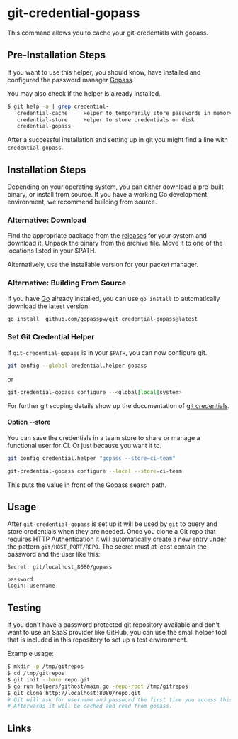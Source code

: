 # git-credential-gopass

This command allows you to cache your git-credentials with gopass.

## Pre-Installation Steps

If you want to use this helper, you should know, have installed and configured the password manager [Gopass].

You may also check if the helper is already installed.

```bash
$ git help -a | grep credential-
   credential-cache     Helper to temporarily store passwords in memory
   credential-store     Helper to store credentials on disk
   credential-gopass
```

After a successful installation and setting up in git you might find a line with `credential-gopass`.

## Installation Steps

Depending on your operating system, you can either download a pre-built binary, or install from source. If you have a working Go development environment, we recommend building from source.

### Alternative: Download

Find the appropriate package from the [releases] for your system and download it. Unpack the binary from the archive file. Move it to one of the locations listed in your $PATH.

Alternatively, use the installable version for your packet manager.

### Alternative: Building From Source

If you have [Go](https://golang.org/) already installed, you can use `go install` to automatically download the latest version:

```bash
go install  github.com/gopasspw/git-credential-gopass@latest
```

### Set Git Credential Helper

If `git-credential-gopass` is in your `$PATH`, you can now configure git.

```bash
git config --global credential.helper gopass
```

or

```bash
git-credential-gopass configure --<global|local|system>
```

For further git scoping details show up the documentation of [git credentials].

#### Option --store

You can save the credentials in a team store to share or manage a functional user for CI. Or just because you want it to.

```bash
git config credential.helper "gopass --store=ci-team"
```

```bash
git-credential-gopass configure --local --store=ci-team
```

This puts the value in front of the Gopass search path.

## Usage

After `git-credential-gopass` is set up it will be used by `git` to query and store credentials when they are needed.
Once you clone a Git repo that requires HTTP Authentication it will automatically create a new entry under the pattern
`git/HOST_PORT/REPO`. The secret must at least contain the password and the user like this:

```
Secret: git/localhost_8080/gopass

password
login: username
```

## Testing

If you don't have a password protected git repository available and don't want to use an SaaS provider like GitHub,
you can use the small helper tool that is included in this repository to set up a test environment.

Example usage:

```bash
$ mkdir -p /tmp/gitrepos
$ cd /tmp/gitrepos
$ git init --bare repo.git
$ go run helpers/githost/main.go -repo-root /tmp/gitrepos
$ git clone http://localhost:8080/repo.git
# Git will ask for username and password the first time you access this repo.
# Afterwards it will be cached and read from gopass.
```

## Links

[Gopass]: https://github.com/gopasspw/gopass
[releases]: https://github.com/gopasspw/git-credential-gopass/releases
[git credentials]: https://git-scm.com/docs/gitcredentials
